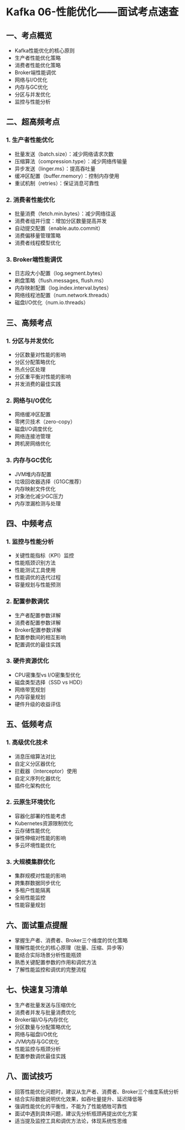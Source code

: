 # Kafka 06-性能优化——面试考点速查

## 一、考点概览
- Kafka性能优化的核心原则
- 生产者性能优化策略
- 消费者性能优化策略
- Broker端性能调优
- 网络与I/O优化
- 内存与GC优化
- 分区与并发优化
- 监控与性能分析

## 二、超高频考点
### 1. 生产者性能优化
- 批量发送（batch.size）：减少网络请求次数
- 压缩算法（compression.type）：减少网络传输量
- 异步发送（linger.ms）：提高吞吐量
- 缓冲区配置（buffer.memory）：控制内存使用
- 重试机制（retries）：保证消息可靠性

### 2. 消费者性能优化
- 批量消费（fetch.min.bytes）：减少网络往返
- 消费者组并行度：增加分区数量提高并发
- 自动提交配置（enable.auto.commit）
- 消费偏移量管理策略
- 消费者线程模型优化

### 3. Broker端性能调优
- 日志段大小配置（log.segment.bytes）
- 刷盘策略（flush.messages, flush.ms）
- 内存映射配置（log.index.interval.bytes）
- 网络线程池配置（num.network.threads）
- 磁盘I/O优化（num.io.threads）

## 三、高频考点
### 1. 分区与并发优化
- 分区数量对性能的影响
- 分区分配策略优化
- 热点分区处理
- 分区重平衡对性能的影响
- 并发消费的最佳实践

### 2. 网络与I/O优化
- 网络缓冲区配置
- 零拷贝技术（zero-copy）
- 磁盘I/O调度优化
- 网络连接池管理
- 跨机房网络优化

### 3. 内存与GC优化
- JVM堆内存配置
- 垃圾回收器选择（G1GC推荐）
- 内存映射文件优化
- 对象池化减少GC压力
- 内存泄漏检测与处理

## 四、中频考点
### 1. 监控与性能分析
- 关键性能指标（KPI）监控
- 性能瓶颈识别方法
- 性能测试工具使用
- 性能调优的迭代过程
- 容量规划与性能预测

### 2. 配置参数调优
- 生产者配置参数详解
- 消费者配置参数详解
- Broker配置参数详解
- 配置参数间的相互影响
- 配置调优的最佳实践

### 3. 硬件资源优化
- CPU密集型vs I/O密集型优化
- 磁盘类型选择（SSD vs HDD）
- 网络带宽规划
- 内存容量规划
- 硬件升级的收益评估

## 五、低频考点
### 1. 高级优化技术
- 消息压缩算法对比
- 自定义分区器优化
- 拦截器（Interceptor）使用
- 自定义序列化器优化
- 插件化架构优化

### 2. 云原生环境优化
- 容器化部署的性能考虑
- Kubernetes资源限制优化
- 云存储性能优化
- 弹性伸缩对性能的影响
- 多云环境性能优化

### 3. 大规模集群优化
- 集群规模对性能的影响
- 跨集群数据同步优化
- 多租户性能隔离
- 全局性能监控
- 性能容量规划

## 六、面试重点提醒
- 掌握生产者、消费者、Broker三个维度的优化策略
- 理解性能优化的核心原理（批量、压缩、异步等）
- 能结合实际场景分析性能瓶颈
- 熟悉关键配置参数的作用和调优方法
- 了解性能监控和调优的完整流程

## 七、快速复习清单
- 生产者批量发送与压缩优化
- 消费者并发与批量消费优化
- Broker端I/O与内存优化
- 分区数量与分配策略优化
- 网络与磁盘I/O优化
- JVM内存与GC优化
- 性能监控与瓶颈分析
- 配置参数调优最佳实践

## 八、面试技巧
- 回答性能优化问题时，建议从生产者、消费者、Broker三个维度系统分析
- 结合实际数据说明优化效果，如吞吐量提升、延迟降低等
- 强调性能优化的平衡性，不能为了性能牺牲可靠性
- 面试中遇到具体问题，建议先分析瓶颈再提出优化方案
- 适当提及监控工具和调优方法论，体现系统性思维 